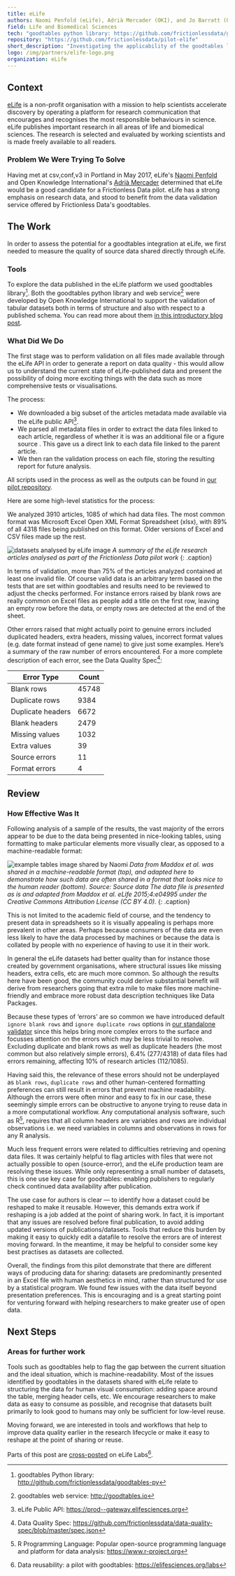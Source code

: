 ```yaml
---
title: eLife
authors: Naomi Penfold (eLife), Adrià Mercader (OKI), and Jo Barratt (OKI)
field: Life and Biomedical Sciences
tech: "goodtables python library: https://github.com/frictionlessdata/goodtables-py"
repository: "https://github.com/frictionlessdata/pilot-elife"
short_description: "Investigating the applicability of the goodtables library to facilitate data validation in the field of Life and Biomedical Sciences and make a case for the reusability of data shared with eLife as additional or supporting files."
logo: /img/partners/elife-logo.png
organization: eLife
---
```


## Context

[eLife](https://elifesciences.org/) is a non-profit organisation with a mission  to help scientists accelerate discovery by operating a platform for research communication that encourages and recognises the most responsible behaviours in science. eLife publishes important research in all areas of life and biomedical sciences. The research is selected and evaluated by working scientists and is made freely available to all readers.

### Problem We Were Trying To Solve

Having met at csv,conf,v3 in Portland in May 2017, eLife's [Naomi Penfold](https://www.youtube.com/watch?v=YYWNSWNq-do&list=PLg5zZXwt2ZW5UIz13oI56vfZjF6mvpIXN&index=27) and Open Knowledge International's [Adrià Mercader](https://www.youtube.com/watch?v=Gk2F4hncAgY&index=35&list=PLg5zZXwt2ZW5UIz13oI56vfZjF6mvpIXN) determined that eLife would be a good candidate for a Frictionless Data pilot. eLife has a strong emphasis on research data, and stood to benefit from the data validation service offered by Frictionless Data's goodtables.


## The Work
In order to assess the potential for a goodtables integration at eLife, we first needed to measure the quality of source data shared directly through eLife.

### Tools
 To explore the data published in the eLife platform we used goodtables library[^gt-py]. Both the goodtables python library and web service[^gtweb] were developed by Open Knowledge International to support the validation of tabular datasets both in terms of structure and also with respect to a published schema. You can read more about them [in this introductory blog post](http://okfnlabs.org/blog/2015/02/20/introducing-goodtables.html).

### What Did We Do

The first stage was to perform validation on all files made available through the eLife API in order to generate a report on data quality - this would allow us to understand the current state of eLife-published data and present the possibility of doing more exciting things with the data such as more comprehensive tests or visualisations.

The process:

* We downloaded a big subset of the articles metadata made available via the eLife public API[^eLife-api].
* We parsed all metadata files in order to extract the data files linked to each article, regardless of whether it is was an additional file or a figure source . This gave us a direct link to each data file linked to the parent article.
* We then ran the validation process on each file, storing the resulting report for future analysis.

All scripts used in the process as well as the outputs can be found in [our pilot repository](https://github.com/frictionlessdata/pilot-elife).

Here are some high-level statistics for the process:

We analyzed 3910 articles, 1085 of which had data files. The most common format was Microsoft Excel Open XML Format Spreadsheet (xlsx), with 89% of all 4318 files being published on this format. Older versions of Excel and CSV files made up the rest.

![datasets analysed by eLife image](/img/pilots/elife1.png) *A summary of the eLife research articles analysed as part of the Frictionless Data pilot work* {: .caption}

In terms of  validation, more than 75% of the articles analyzed contained at least one invalid file. Of course valid data is an arbitrary term based on the tests that are set within goodtables and results need to be reviewed to adjust  the checks performed. For instance errors raised by blank rows are really common on Excel files as people add a title on the first row, leaving an empty row before the data, or empty rows are detected at the end of the sheet.

Other errors raised that might actually point to genuine errors included duplicated headers, extra headers, missing values,  incorrect format values (e.g. date format instead of gene name) to give just some examples. Here’s a summary of the raw number of errors encountered. For a more complete description of each error, see the Data Quality Spec[^dq-spec]:

| Error Type        | Count |
|-------------------|-------|
| Blank rows        | 45748 |
| Duplicate rows    | 9384  |
| Duplicate headers | 6672  |
| Blank headers     | 2479  |
| Missing values    | 1032  |
| Extra values      | 39    |
| Source errors     | 11    |
| Format errors     | 4     |

## Review
### How Effective Was It
Following analysis of a sample of the results, the vast majority of the errors appear to be due to the data being presented in nice-looking tables, using formatting to make particular elements more visually clear, as opposed to a machine-readable format:  

![example tables image shared by Naomi](/img/pilots/elife3.png) *Data from Maddox et al. was shared in a machine-readable format (top), and adapted here to demonstrate how such data are often shared in a format that looks nice to the human reader (bottom).
Source: Source data
The data file is presented as is and adapted from Maddox et al. eLife 2015;4:e04995 under the Creative Commons Attribution License (CC BY 4.0).*
{: .caption}

This is not limited to the academic field of course, and the tendency to present data in spreadsheets so it is visually appealing is perhaps more prevalent in other areas. Perhaps because consumers of the data are even less likely to have the data processed by machines or because the data is collated by people with no experience of having to use it in their work.

In general the eLife datasets had better quality than for instance those created by government organisations, where structural issues like missing headers, extra cells, etc are much more common. So although the results here have been good, the community could derive substantial benefit will derive from researchers going that extra mile to make files more machine-friendly and embrace more robust data description techniques like Data Packages.

Because these types of ‘errors’ are so common we have introduced default `ignore blank rows` and `ignore duplicate rows` options in [our standalone validator](https://try.goodtables.io) since this helps bring more complex errors to the surface and focusses attention on the errors which may be less trivial to resolve. Excluding duplicate and blank rows as well as duplicate headers (the most common but also relatively simple errors), 6.4% (277/4318) of data files had errors remaining, affecting 10% of research articles (112/1085).

Having said this, the relevance of these errors should not be underplayed as `blank rows`, `duplicate rows` and other human-centered formatting preferences can still result in errors that prevent machine readability. Although the errors were often minor and easy to fix in our case, these seemingly simple errors can be obstructive to anyone trying to reuse data in a more computational workflow. Any computational analysis software, such as R[^rlang], requires that all column headers are variables and rows are individual observations i.e. we need variables in columns and observations in rows for any R analysis.

Much less frequent errors were related to difficulties retrieving and opening data files. It was certainly helpful to flag articles with files that were not actually possible to open (source-error), and the eLife production team are resolving these issues. While only representing a small number of datasets, this is one use key case for goodtables: enabling publishers to regularly check continued data availability after publication.

The use case for authors is clear — to identify how a dataset could be reshaped to make it reusable. However, this demands extra work if reshaping is a job added at the point of sharing work. In fact, it is important that any issues are resolved before final publication, to avoid adding updated versions of publications/datasets. Tools that reduce this burden by making it easy to quickly edit a datafile to resolve the errors are of interest moving forward. In the meantime, it may be helpful to consider some key best practises as datasets are collected.

Overall, the findings from this pilot demonstrate that there are different ways of producing data for sharing: datasets are predominantly presented in an Excel file with human aesthetics in mind, rather than structured for use by a statistical program. We found few issues with the data itself beyond presentation preferences. This is encouraging and is a great starting point for venturing forward with helping researchers to make greater use of open data.

## Next Steps
### Areas for further work

Tools such as goodtables help to flag the gap between the current situation and the ideal situation, which is machine-readability. Most of the issues identified by goodtables in the datasets shared with eLife relate to structuring the data for human visual consumption: adding space around the table, merging header cells, etc. We encourage researchers to make data as easy to consume as possible, and recognise that datasets built primarily to look good to humans may only be sufficient for low-level reuse.

Moving forward, we are interested in tools and workflows that help to improve data quality earlier in the research lifecycle or make it easy to reshape at the point of sharing or reuse.

Parts of this post are [cross-posted](https://elifesciences.org/labs/b6de9fb0/data-reusability-a-pilot-with-goodtables) on eLife Labs[^elifelabs].

[^pasquetto]: Irene V. Pasquetto , Bernadette M. Randles, and Christine L. Borgman, On the Reuse of Scientific Data: <https://datascience.codata.org/articles/10.5334/dsj-2017-008/>
[^gtweb]: goodtables web service: <http://goodtables.io>
[^gt-py]: goodtables Python library: <http://github.com/frictionlessdata/goodtables-py>
[^csv]: csv,conf,v3: <http://csvconf.com>
[^eLife-api]: eLife Public API: <https://prod--gateway.elifesciences.org>
[^elife-repo]: eLife Frictionless Data pilot repository on Github: <https://github.com/frictionlessdata/pilot-elife>
[^dq-spec]: Data Quality Spec: <https://github.com/frictionlessdata/data-quality-spec/blob/master/spec.json>
[^rlang]: R Programming Language: Popular open-source programming language and platform for data analysis: <https://www.r-project.org>
[^elifelabs]: Data reusability: a pilot with goodtables: <https://elifesciences.org/labs>
